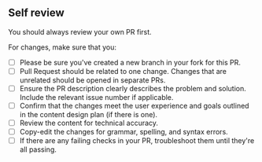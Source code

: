 ## Self review

You should always review your own PR first.

For changes, make sure that you:

<!--- [ ] Confirm the changes you made adheres to [contribution guide](../../CONTRIBUTING.md).-->
- [ ] Please be sure you've created a new branch in your fork for this PR.
- [ ] Pull Request should be related to one change. Changes that are unrelated should be opened in separate PRs.
- [ ] Ensure the PR description clearly describes the problem and solution. Include the relevant issue number if applicable.
- [ ] Confirm that the changes meet the user experience and goals outlined in the content design plan (if there is one).
- [ ] Review the content for technical accuracy.
- [ ] Copy-edit the changes for grammar, spelling, and syntax errors.
- [ ] If there are any failing checks in your PR, troubleshoot them until they're all passing.
